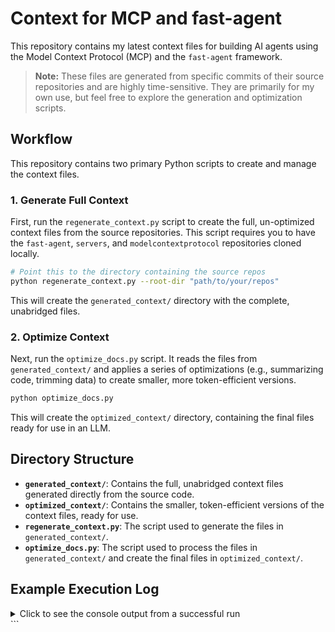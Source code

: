 # Context for MCP and fast-agent

This repository contains my latest context files for building AI agents using the Model Context Protocol (MCP) and the `fast-agent` framework.

> **Note:** These files are generated from specific commits of their source repositories and are highly time-sensitive. They are primarily for my own use, but feel free to explore the generation and optimization scripts.

## Workflow

This repository contains two primary Python scripts to create and manage the context files.

### 1. Generate Full Context

First, run the `regenerate_context.py` script to create the full, un-optimized context files from the source repositories. This script requires you to have the `fast-agent`, `servers`, and `modelcontextprotocol` repositories cloned locally.

```bash
# Point this to the directory containing the source repos
python regenerate_context.py --root-dir "path/to/your/repos"
```

This will create the `generated_context/` directory with the complete, unabridged files.

### 2. Optimize Context

Next, run the `optimize_docs.py` script. It reads the files from `generated_context/` and applies a series of optimizations (e.g., summarizing code, trimming data) to create smaller, more token-efficient versions.

```bash
python optimize_docs.py
```

This will create the `optimized_context/` directory, containing the final files ready for use in an LLM.

## Directory Structure

-   **`generated_context/`**: Contains the full, unabridged context files generated directly from the source code.
-   **`optimized_context/`**: Contains the smaller, token-efficient versions of the context files, ready for use.
-   **`regenerate_context.py`**: The script used to generate the files in `generated_context/`.
-   **`optimize_docs.py`**: The script used to process the files in `generated_context/` and create the final files in `optimized_context/`.

## Example Execution Log

<details>
<summary>Click to see the console output from a successful run</summary>

```text
PS E:\Hume General\Programming\Repos\script clone> python regenerate_context.py --root-dir "E:/Hume General/AI Resources"
✅ Created output directory: 'generated_context'

--- Starting context regeneration from source repos in 'E:\Hume General\AI Resources' into 'generated_context' ---

📦 Packaging 'E:\Hume General\AI Resources\fast-agent\examples' into 'generated_context\fast_agent_examples_context.md'...
✅ Successfully packaged 'generated_context\fast_agent_examples_context.md'.
--------------------
📦 Packaging 'E:\Hume General\AI Resources\fast-agent\tests' into 'generated_context\fast_agent_tests_context.md'...
✅ Successfully packaged 'generated_context\fast_agent_tests_context.md'.
--------------------
📦 Packaging 'E:\Hume General\AI Resources\servers\src\everything' into 'generated_context\mcp_server_everything_context.md'...
✅ Successfully packaged 'generated_context\mcp_server_everything_context.md'.
--------------------
📦 Packaging 'E:\Hume General\AI Resources\servers\src\fetch' into 'generated_context\mcp_server_fetch_context.md'...
✅ Successfully packaged 'generated_context\mcp_server_fetch_context.md'.
--------------------
📦 Packaging 'E:\Hume General\AI Resources\servers\src\filesystem' into 'generated_context\mcp_server_filesystem_context.md'...
✅ Successfully packaged 'generated_context\mcp_server_filesystem_context.md'.
--------------------
📦 Packaging 'E:\Hume General\AI Resources\servers\src\git' into 'generated_context\mcp_server_git_context.md'...
✅ Successfully packaged 'generated_context\mcp_server_git_context.md'.
--------------------
📦 Packaging 'E:\Hume General\AI Resources\servers\src\time' into 'generated_context\mcp_server_time_context.md'...
✅ Successfully packaged 'generated_context\mcp_server_time_context.md'.
--------------------
📦 Packaging 'E:\Hume General\AI Resources\modelcontextprotocol\docs\specification' into 'generated_context\mcp_spec_full_version_history_context.md'...
✅ Successfully packaged 'generated_context\mcp_spec_full_version_history_context.md'.
--------------------
📦 Packaging 'E:\Hume General\AI Resources\servers' into 'generated_context\mcp_servers_full_directory_context.md'...
✅ Successfully packaged 'generated_context\mcp_servers_full_directory_context.md'.
--------------------
📦 Packaging 'E:\Hume General\AI Resources\modelcontextprotocol\docs\specification\draft' into 'generated_context\mcp_spec_schema_context.md'...
✅ Successfully packaged 'generated_context\mcp_spec_schema_context.md'.
--------------------
📦 Packaging 'E:\Hume General\AI Resources\modelcontextprotocol\docs\links\sdks' into 'generated_context\mcp_spec_sdk_links_context.md'...
✅ Successfully packaged 'generated_context\mcp_spec_sdk_links_context.md'.
--------------------
📦 Packaging 'E:\Hume General\AI Resources\fast-agent\scripts' into 'generated_context\fast_agent_dev_scripts_context.md'...
✅ Successfully packaged 'generated_context\fast_agent_dev_scripts_context.md'.
--------------------
📦 Packaging 'E:\Hume General\AI Resources\modelcontextprotocol' into 'generated_context\mcp_spec_concepts_context.md'...
✅ Successfully packaged 'generated_context\mcp_spec_concepts_context.md'.
--------------------
📦 Packaging 'E:\Hume General\AI Resources\fast-agent' into 'generated_context\fast_agent_core_context.md'...
✅ Successfully packaged 'generated_context\fast_agent_core_context.md'.
--------------------
✅ All regeneration tasks complete.
PS E:\Hume General\Programming\Repos\script clone> python optimize_docs.py
✅ Created output directory: 'optimized_context'

--- (1/5) Summarizing Server Implementation Files ---
✅ Optimized "mcp_server_filesystem_context.md"
  - Original Size: 107,145 bytes
  - New Size:      982 bytes
  - Reduction:     106,163 bytes (99.08%)

✅ Optimized "mcp_server_fetch_context.md"
  - Original Size: 124,349 bytes
  - New Size:      250 bytes
  - Reduction:     124,099 bytes (99.8%)

✅ Optimized "mcp_server_git_context.md"
  - Original Size: 85,361 bytes
  - New Size:      1,005 bytes
  - Reduction:     84,356 bytes (98.82%)

✅ Optimized "mcp_server_time_context.md"
  - Original Size: 95,534 bytes
  - New Size:      275 bytes
  - Reduction:     95,259 bytes (99.71%)

✅ Optimized "mcp_server_everything_context.md"
  - Original Size: 53,263 bytes
  - New Size:      1,012 bytes
  - Reduction:     52,251 bytes (98.1%)

--- (2/5) Condensing: mcp_servers_full_directory_context.md ---
✅ Optimized "mcp_servers_full_directory_context.md"
  - Original Size: 492,780 bytes
  - New Size:      299,906 bytes
  - Reduction:     192,874 bytes (39.14%)

--- (3/5) Processing: fast_agent_examples_context.md ---
✅ Optimized "fast_agent_examples_context.md"
  - Original Size: 342,206 bytes
  - New Size:      115,809 bytes
  - Reduction:     226,397 bytes (66.16%)

--- (4/5) Processing: fast_agent_tests_context.md ---
✅ Optimized "fast_agent_tests_context.md"
  - Original Size: 2,464,475 bytes
  - New Size:      9,476 bytes
  - Reduction:     2,454,999 bytes (99.62%)

--- (5/5) Processing: mcp_spec_full_version_history_context.md ---
✅ Optimized "mcp_spec_full_version_history_context.md"
  - Original Size: 609,445 bytes
  - New Size:      4,687 bytes
  - Reduction:     604,758 bytes (99.23%)

---
✅ All optimizations complete! Optimized files are in the 'optimized_context' directory.
```
</details>
```